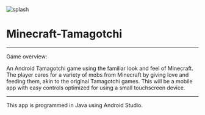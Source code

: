 ![splash](https://user-images.githubusercontent.com/89635193/149493324-456e1190-dc60-4684-849a-14a45a3df13d.png)

# Minecraft-Tamagotchi
___
Game overview: 

An Android Tamagotchi game using the familiar look and feel of Minecraft. The player cares for a variety of mobs from Minecraft by giving love and feeding them, akin to the original Tamagotchi games. This will be a mobile app with easy controls optimized for using a small touchscreen device.
___
This app is programmed in Java using Android Studio.
